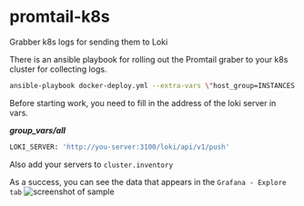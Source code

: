 # promtail-k8s
Grabber k8s logs for sending them to Loki


There is an ansible playbook for rolling out the Promtail graber to your k8s cluster for collecting logs.


```bash
ansible-playbook docker-deploy.yml --extra-vars \"host_group=INSTANCES \"
```


Before starting work, you need to fill in the address of the loki server in vars.

***group_vars/all***
```bash
LOKI_SERVER: 'http://you-server:3100/loki/api/v1/push'
```

Also add your servers to `cluster.inventory`

As a success, you can see the data that appears in the `Grafana - Explore tab`
![screenshot of sample](https://i.gyazo.com/15fa324c04f851bf0b2896d4b8096214.png)